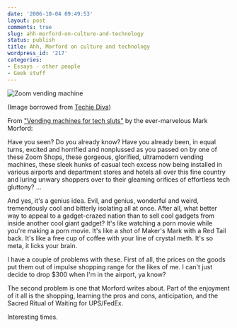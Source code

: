 ```yaml
---
date: '2006-10-04 09:49:53'
layout: post
comments: true
slug: ahh-morford-on-culture-and-technology
status: publish
title: Ahh, Morford on culture and technology
wordpress_id: '217'
categories:
- Essays - other people
- Geek stuff
---
```



![Zoom vending machine](http://www.techiediva.com/photos/uncategorized/zoom.jpg)


(Image borrowed from [Techie Diva](http://www.techiediva.com/weblog/2005/10/index.html))


From ["Vending machines for tech sluts"](http://sfgate.com/cgi-bin/article.cgi?f=/gate/archive/2006/10/04/notes100406.DTL&nl=fix) by the ever-marvelous Mark Morford:



> 
Have you seen? Do you already know? Have you already been, in equal turns, excited and horrified and nonplussed as you passed on by one of these Zoom Shops, these gorgeous, glorified, ultramodern vending machines, these sleek hunks of casual tech excess now being installed in various airports and department stores and hotels all over this fine country and luring unwary shoppers over to their gleaming orifices of effortless tech gluttony?
...

And yes, it's a genius idea. Evil, and genius, wonderful and weird, tremendously cool and bitterly isolating all at once. After all, what better way to appeal to a gadget-crazed nation than to sell cool gadgets from inside another cool giant gadget? It's like watching a porn movie while you're making a porn movie. It's like a shot of Maker's Mark with a Red Tail back. It's like a free cup of coffee with your line of crystal meth. It's so meta, it licks your brain.




I have a couple of problems with these. First of all, the prices on the goods put them out of impulse shopping range for the likes of me. I can't just decide to drop $300 when I'm in the airport, ya know?

The second problem is one that Morford writes about. Part of the enjoyment of it all is the shopping, learning the pros and cons, anticipation, and the Sacred Ritual of Waiting for UPS/FedEx.

Interesting times.

